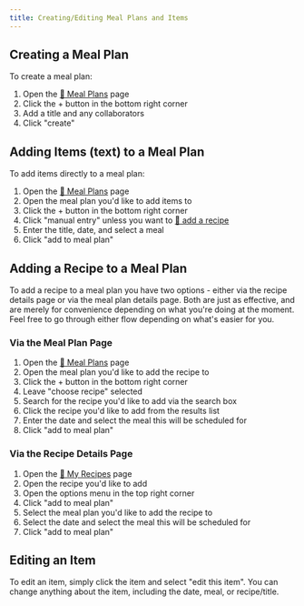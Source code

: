 ```yaml
---
title: Creating/Editing Meal Plans and Items
---
```


## Creating a Meal Plan

To create a meal plan:
1. Open the [📱 Meal Plans](https://recipesage.com/#/meal-plans) page
2. Click the + button in the bottom right corner
3. Add a title and any collaborators
4. Click "create"

## Adding Items (text) to a Meal Plan

To add items directly to a meal plan:
1. Open the [📱 Meal Plans](https://recipesage.com/#/meal-plans) page
2. Open the meal plan you'd like to add items to
3. Click the + button in the bottom right corner
4. Click "manual entry" unless you want to [📖 add a recipe](#via-the-meal-plan-page)
5. Enter the title, date, and select a meal
6. Click "add to meal plan"

## Adding a Recipe to a Meal Plan

To add a recipe to a meal plan you have two options - either via the recipe details page or via the meal plan details page. Both are just as effective, and are merely for convenience depending on what you're doing at the moment. Feel free to go through either flow depending on what's easier for you.

### Via the Meal Plan Page

1. Open the [📱 Meal Plans](https://recipesage.com/#/meal-plans) page
2. Open the meal plan you'd like to add the recipe to
3. Click the + button in the bottom right corner
4. Leave "choose recipe" selected
5. Search for the recipe you'd like to add via the search box
6. Click the recipe you'd like to add from the results list
7. Enter the date and select the meal this will be scheduled for
8. Click "add to meal plan"

### Via the Recipe Details Page

1. Open the [📱 My Recipes](https://recipesage.com/#/list/main) page
2. Open the recipe you'd like to add
3. Open the options menu in the top right corner
4. Click "add to meal plan"
5. Select the meal plan you'd like to add the recipe to
7. Select the date and select the meal this will be scheduled for
8. Click "add to meal plan"

## Editing an Item

To edit an item, simply click the item and select "edit this item". You can change anything about the item, including the date, meal, or recipe/title.

